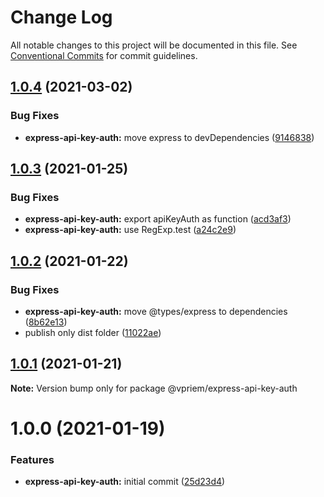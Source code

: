 # Change Log

All notable changes to this project will be documented in this file.
See [Conventional Commits](https://conventionalcommits.org) for commit guidelines.

## [1.0.4](https://github.com/vpriem/ts-monorepo/compare/@vpriem/express-api-key-auth@1.0.3...@vpriem/express-api-key-auth@1.0.4) (2021-03-02)


### Bug Fixes

* **express-api-key-auth:** move express to devDependencies ([9146838](https://github.com/vpriem/ts-monorepo/commit/9146838757fd5f29002e329ebbf7e8462ddd4f37))





## [1.0.3](https://github.com/vpriem/ts-monorepo/compare/@vpriem/express-api-key-auth@1.0.2...@vpriem/express-api-key-auth@1.0.3) (2021-01-25)


### Bug Fixes

* **express-api-key-auth:** export apiKeyAuth as function ([acd3af3](https://github.com/vpriem/ts-monorepo/commit/acd3af33729901dbb516d22bcaa9607b80d8cf25))
* **express-api-key-auth:** use RegExp.test ([a24c2e9](https://github.com/vpriem/ts-monorepo/commit/a24c2e90a05e40c280164da7c1b0558ad927f9f8))





## [1.0.2](https://github.com/vpriem/ts-monorepo/compare/@vpriem/express-api-key-auth@1.0.1...@vpriem/express-api-key-auth@1.0.2) (2021-01-22)


### Bug Fixes

* **express-api-key-auth:** move @types/express to dependencies ([8b62e13](https://github.com/vpriem/ts-monorepo/commit/8b62e13b7224000d485a01be35f14fa798f6f659))
* publish only dist folder ([11022ae](https://github.com/vpriem/ts-monorepo/commit/11022aeeff4b0f147a59b564a7f6fdd3ee63aca2))





## [1.0.1](https://github.com/vpriem/ts-monorepo/compare/@vpriem/express-api-key-auth@1.0.0...@vpriem/express-api-key-auth@1.0.1) (2021-01-21)

**Note:** Version bump only for package @vpriem/express-api-key-auth





# 1.0.0 (2021-01-19)


### Features

* **express-api-key-auth:** initial commit ([25d23d4](https://github.com/vpriem/ts-monorepo/commit/25d23d4537bc2493e80d07960f92cf5bb4f0134c))
